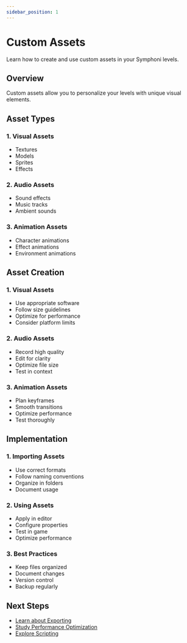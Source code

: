 ```yaml
---
sidebar_position: 1
---
```


# Custom Assets

Learn how to create and use custom assets in your Symphoni levels.

## Overview

Custom assets allow you to personalize your levels with unique visual elements.

## Asset Types

### 1. Visual Assets
- Textures
- Models
- Sprites
- Effects

### 2. Audio Assets
- Sound effects
- Music tracks
- Ambient sounds

### 3. Animation Assets
- Character animations
- Effect animations
- Environment animations

## Asset Creation

### 1. Visual Assets
- Use appropriate software
- Follow size guidelines
- Optimize for performance
- Consider platform limits

### 2. Audio Assets
- Record high quality
- Edit for clarity
- Optimize file size
- Test in context

### 3. Animation Assets
- Plan keyframes
- Smooth transitions
- Optimize performance
- Test thoroughly

## Implementation

### 1. Importing Assets
- Use correct formats
- Follow naming conventions
- Organize in folders
- Document usage

### 2. Using Assets
- Apply in editor
- Configure properties
- Test in game
- Optimize performance

### 3. Best Practices
- Keep files organized
- Document changes
- Version control
- Backup regularly

## Next Steps

- [Learn about Exporting](/symphoni-composer/docs/advanced-features/exporting)
- [Study Performance Optimization](/symphoni-composer/docs/advanced-features/performance)
- [Explore Scripting](/symphoni-composer/docs/advanced-features/scripting) 